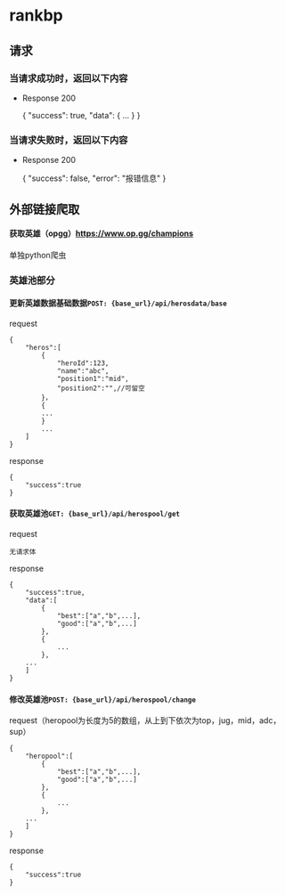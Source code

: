 # rankbp

## 请求

### 当请求成功时，返回以下内容

+ Response 200

  {
    "success": true,
    "data": {
      ...
    }
  }


### 当请求失败时，返回以下内容

+ Response 200

  {
    "success": false,
    "error": "报错信息"
  }



## 外部链接爬取

#### 获取英雄（opgg）https://www.op.gg/champions

单独python爬虫



### 英雄池部分

#### 更新英雄数据基础数据`POST: {base_url}/api/herosdata/base`

request

```
{
	"heros":[
		{
			"heroId":123,
			"name":"abc",
			"position1":"mid",
			"position2":"",//可留空
		}，
		{
		...
		}
		...
	]
}
```

response

```
{
	"success":true
}
```



#### 获取英雄池`GET: {base_url}/api/herospool/get`

request

```
无请求体
```

response

```
{
	"success":true,
	"data":[
		{
			"best":["a","b",...],
			"good":["a","b",...]
    	},
		{
			...
		},
	...
	]
}
```

#### 修改英雄池`POST: {base_url}/api/herospool/change`

request（heropool为长度为5的数组，从上到下依次为top，jug，mid，adc，sup）

```
{
	"heropool":[
		{
			"best":["a","b",...],
			"good":["a","b",...]
    	},
		{
			...
		},
	...
	]
}
```

response

```
{
	"success":true
}
```

